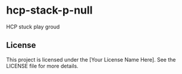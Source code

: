 # hcp-stack-p-null
HCP stuck play groud


## License

This project is licensed under the [Your License Name Here]. See the LICENSE file for more details.